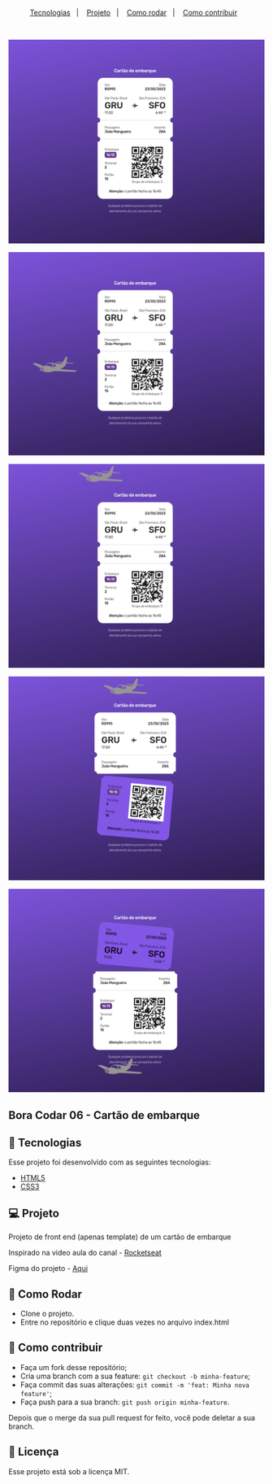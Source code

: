 <p align="center">
  <a href="#-tecnologias">Tecnologias</a>&nbsp;&nbsp;&nbsp;|&nbsp;&nbsp;&nbsp;
  <a href="#-projeto">Projeto</a>&nbsp;&nbsp;&nbsp;|&nbsp;&nbsp;&nbsp;
  <a href="#-como-rodar">Como rodar</a>&nbsp;&nbsp;&nbsp;|&nbsp;&nbsp;&nbsp;
  <a href="#-como-contribuir">Como contribuir</a>&nbsp;&nbsp;&nbsp;
  </p>

<br>

<p align="center">
  <img alt="app" src=".github/img.png">
</p>

<p align="center">
  <img alt="app" src=".github/img_1.png">
</p>

<p align="center">
  <img alt="app" src=".github/img_2.png">
</p>

<p align="center">
  <img alt="app" src=".github/img_3.png">
</p>

<p align="center">
  <img alt="app" src=".github/img_4.png">
</p>


## Bora Codar 06 - Cartão de embarque

## 🚀 Tecnologias

Esse projeto foi desenvolvido com as seguintes tecnologias:

- [HTML5](https://developer.mozilla.org/pt-BR/docs/Web/HTML/HTML5)
- [CSS3](https://developer.mozilla.org/pt-BR/docs/Web/CSS)


## 💻 Projeto

Projeto de front end (apenas template) de um cartão de embarque

Inspirado na video aula do canal - [Rocketseat](https://www.youtube.com/watch?v=TifwzB2jMgA)

Figma do projeto - [Aqui](https://www.figma.com/community/file/1202607074523509182[bora-codar-05-calculadora](..%2Fbora-codar-05-calculadora))

## 🚀 Como Rodar

- Clone o projeto.
- Entre no repositório e clique duas vezes no arquivo index.html

## 🤔 Como contribuir

- Faça um fork desse repositório;
- Cria uma branch com a sua feature: `git checkout -b minha-feature`;
- Faça commit das suas alterações: `git commit -m 'feat: Minha nova feature'`;
- Faça push para a sua branch: `git push origin minha-feature`.

Depois que o merge da sua pull request for feito, você pode deletar a sua branch.

## 📝 Licença

Esse projeto está sob a licença MIT.
